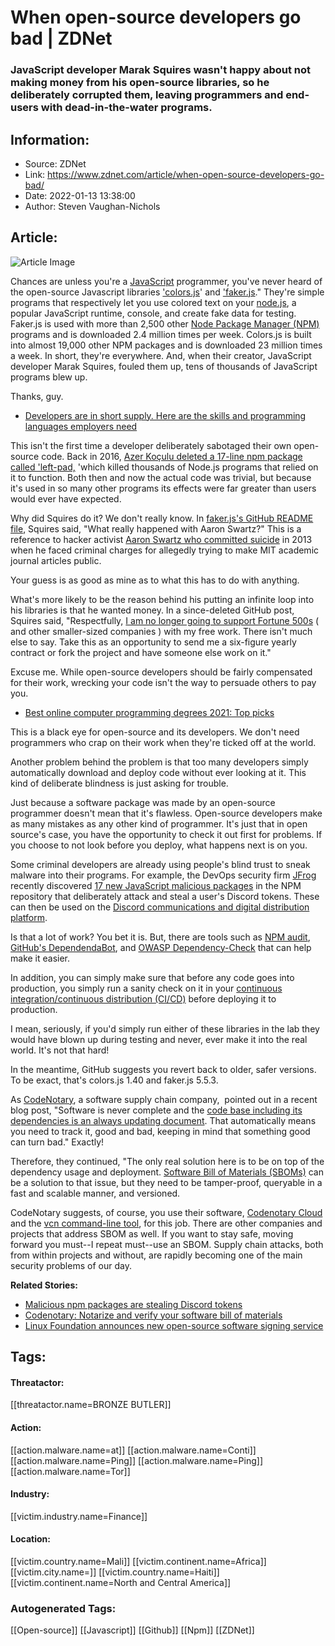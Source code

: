 # When open-source developers go bad | ZDNet
### JavaScript developer Marak Squires wasn't happy about not making money from his open-source libraries, so he deliberately corrupted them, leaving programmers and end-users with dead-in-the-water programs.

## Information:
+ Source: ZDNet
+ Link: https://www.zdnet.com/article/when-open-source-developers-go-bad/
+ Date: 2022-01-13 13:38:00
+ Author: Steven Vaughan-Nichols


## Article:
![Article Image](https://www.zdnet.com/a/img/resize/0817cd2ff2c7b4654cfb1aff8e0043653d240f9d/2014/08/18/afdcd90a-26bf-11e4-8c7f-00505685119a/securitys-future-belongs-to-open-source.jpg?width=770&height=578&fit=crop&auto=webp)

Chances are unless you're a [JavaScript](https://www.javascript.com/) programmer, you've never heard of the open-source Javascript libraries ['colors.js](https://www.npmjs.com/package/colors)' and ['faker.js](https://github.com/faker-js/faker)." They're simple programs that respectively let you use colored text on your [node.js](https://nodejs.org/), a popular JavaScript runtime, console, and create fake data for testing. Faker.js is used with more than 2,500 other [Node Package Manager (NPM)](https://www.npmjs.com/) programs and is downloaded 2.4 million times per week. Colors.js is built into almost 19,000 other NPM packages and is downloaded 23 million times a week. In short, they're everywhere. And, when their creator, JavaScript developer Marak Squires, fouled them up, tens of thousands of JavaScript programs blew up.


Thanks, guy.

* [Developers are in short supply. Here are the skills and programming languages employers need](https://www.zdnet.com/article/finding-developers-is-going-to-be-your-biggest-hiring-headache-this-year/)

This isn't the first time a developer deliberately sabotaged their own open-source code. Back in 2016, [Azer Koçulu deleted a 17-line npm package called 'left-pad,](https://www.zdnet.com/article/disgruntled-developer-breaks-thousands-of-javascript-node-js-apps/) 'which killed thousands of Node.js programs that relied on it to function. Both then and now the actual code was trivial, but because it's used in so many other programs its effects were far greater than users would ever have expected.  

Why did Squires do it? We don't really know. In [faker.js's GitHub README file](https://github.com/marak/Faker.js/), Squires said, "What really happened with Aaron Swartz?" This is a reference to hacker activist [Aaron Swartz who committed suicide](https://www.zdnet.com/article/hacker-activist-aaron-swartz-commits-suicide/) in 2013 when he faced criminal charges for allegedly trying to make MIT academic journal articles public.

Your guess is as good as mine as to what this has to do with anything.

What's more likely to be the reason behind his putting an infinite loop into his libraries is that he wanted money. In a since-deleted GitHub post, Squires said, "Respectfully, [I am no longer going to support Fortune 500s](https://web.archive.org/web/20210704022108/https://github.com/Marak/faker.js/issues/1046) ( and other smaller-sized companies ) with my free work. There isn't much else to say. Take this as an opportunity to send me a six-figure yearly contract or fork the project and have someone else work on it."

Excuse me. While open-source developers should be fairly compensated for their work, wrecking your code isn't the way to persuade others to pay you. 

* [Best online computer programming degrees 2021: Top picks](https://www.zdnet.com/education/computers-tech/best-online-computer-programming-degree/)






This is a black eye for open-source and its developers. We don't need programmers who crap on their work when they're ticked off at the world.

Another problem behind the problem is that too many developers simply automatically download and deploy code without ever looking at it. This kind of deliberate blindness is just asking for trouble. 

Just because a software package was made by an open-source programmer doesn't mean that it's flawless. Open-source developers make as many mistakes as any other kind of programmer. It's just that in open source's case, you have the opportunity to check it out first for problems. If you choose to not look before you deploy, what happens next is on you.

Some criminal developers are already using people's blind trust to sneak malware into their programs. For example, the DevOps security firm [JFrog](https://jfrog.com/) recently discovered [17 new JavaScript malicious packages](https://www.zdnet.com/article/malicious-npm-packages-stealing-discord-tokens-highlights-problem-of-malware-distribution-in-public-repositories/) in the NPM repository that deliberately attack and steal a user's Discord tokens. These can then be used on the [Discord communications and digital distribution platform](https://discord.com/).

Is that a lot of work? You bet it is. But, there are tools such as [NPM audit](https://docs.npmjs.com/cli/audit/), [GitHub's DependendaBot](https://github.com/dependabot), and [OWASP Dependency-Check](https://owasp.org/www-project-dependency-check/) that can help make it easier. 

In addition, you can simply make sure that before any code goes into production, you simply run a sanity check on it in your [continuous integration/continuous distribution (CI/CD)](https://practical-tech.com/2018/07/10/continuous-integration-and-delivery-tool-basics/) before deploying it to production. 

I mean, seriously, if you'd simply run either of these libraries in the lab they would have blown up during testing and never, ever make it into the real world. It's not that hard!

In the meantime, GitHub suggests you revert back to older, safer versions. To be exact, that's colors.js 1.40 and faker.js 5.5.3. 

As [CodeNotary](https://codenotary.com/), a software supply chain company,  pointed out in a recent blog post, "Software is never complete and the [code base including its dependencies is an always updating document](https://codenotary.com/blog/detect-non-malicious-but-unwanted-dependencies-in-your-software-like-versions-of-fakerjs-or-colorsjs/). That automatically means you need to track it, good and bad, keeping in mind that something good can turn bad." Exactly!

Therefore, they continued, "The only real solution here is to be on top of the dependency usage and deployment. [Software Bill of Materials (SBOMs)](https://www.zdnet.com/article/codenotary-open-source-notarization-service-for-software-bill-of-material-arrives/) can be a solution to that issue, but they need to be tamper-proof, queryable in a fast and scalable manner, and versioned.

CodeNotary suggests, of course, you use their software, [Codenotary Cloud](https://codenotary.com/category/codenotary-cloud/) and the [vcn command-line tool](https://medium.com/vchaincodenotary/vcn-command-line-for-vchain-codenotary-to-sign-code-and-more-d047eb6cc319), for this job. There are other companies and projects that address SBOM as well. If you want to stay safe, moving forward you must--I repeat must--use an SBOM. Supply chain attacks, both from within projects and without, are rapidly becoming one of the main security problems of our day.

**Related Stories:**

* [Malicious npm packages are stealing Discord tokens](https://www.zdnet.com/article/malicious-npm-packages-stealing-discord-tokens-highlights-problem-of-malware-distribution-in-public-repositories/)
* [Codenotary: Notarize and verify your software bill of materials](https://www.zdnet.com/article/codenotary-open-source-notarization-service-for-software-bill-of-material-arrives/)
* [Linux Foundation announces new open-source software signing service](https://www.zdnet.com/article/linux-foundation-announces-new-open-source-software-signing-service/)





## Tags:

#### Threatactor:
[[threatactor.name=BRONZE BUTLER]]

#### Action:
[[action.malware.name=at]] [[action.malware.name=Conti]] [[action.malware.name=Ping]] [[action.malware.name=Ping]] [[action.malware.name=Tor]]

#### Industry:
[[victim.industry.name=Finance]]

#### Location:
[[victim.country.name=Mali]] [[victim.continent.name=Africa]] [[victim.city.name=]] [[victim.country.name=Haiti]] [[victim.continent.name=North and Central America]]

### Autogenerated Tags:
[[Open-source]] [[Javascript]] [[Github]] [[Npm]] [[ZDNet]]


